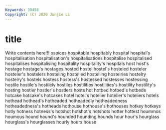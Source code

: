```yaml
---
Keywords: 30458
Copyright: (C) 2020 Junjie Li
---
```


# title

Write contents here!!!
ospices 
hospitable
hospitably 
hospital 
hospital's 
hospitalisation 
hospitalisation's 
hospitalisations 
hospitalise 
hospitalised 
hospitalises 
hospitalising
hospitality 
hospitality's 
hospitals 
host 
host's 
hostage 
hostage's 
hostages 
hosted 
hostel
hostel's 
hosteled 
hosteler 
hosteler's 
hostelers 
hosteling 
hostelled 
hostelling 
hostelries 
hostelry
hostelry's 
hostels 
hostess 
hostess's 
hostessed 
hostesses 
hostessing 
hostile 
hostile's 
hostilely
hostiles 
hostilities 
hostilities's 
hostility 
hostility's 
hosting 
hostler 
hostler's 
hostlers 
hosts
hot 
hotbed 
hotbed's 
hotbeds 
hotcake 
hotcake's 
hotcakes 
hotel 
hotel's 
hotelier
hotelier's 
hoteliers 
hotels 
hothead 
hothead's 
hotheaded 
hotheadedly 
hotheadedness 
hotheadedness's 
hotheads
hothouse 
hothouse's 
hothouses 
hotkey 
hotkeys 
hotly 
hotness 
hotness's 
hotshot 
hotshot's
hotshots 
hotter 
hottest 
hoummos 
houmous 
hound 
hound's 
hounded 
hounding 
hounds
hour 
hour's 
hourglass 
hourglass's 
hourglasses 
hourly 
hours 
house 
